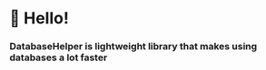 # 👋 Hello!
<h3>DatabaseHelper is lightweight library that makes using databases a lot faster </h3>
<br>
